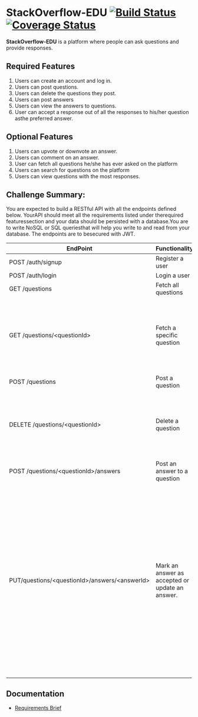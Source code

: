 # StackOverflow-EDU [![Build Status](https://travis-ci.org/DMayanja21/StackOverflow-API.svg?branch=dev)](https://travis-ci.org/DMayanja21/StackOverflow-API) [![Coverage Status](https://coveralls.io/repos/github/DMayanja21/StackOverflow-API/badge.svg?branch=dev)](https://coveralls.io/github/DMayanja21/StackOverflow-API?branch=dev)

**StackOverflow-EDU** ​​is a platform where people can ask questions and provide responses.

## Required Features

1. Users can create an account and log in.
2. Users can post questions.
3. Users can delete the questions they post.
4. Users can post answers
5. Users can view the answers to questions.
6. User can accept a response out of all the responses to his/her question asthe preferred answer.

## Optional Features

1. Users can upvote or downvote an answer.
2. Users can comment on an answer.
3. User can fetch all questions he/she has ever asked on the platform
4. Users can search for questions on the platform
5. Users can view questions with the most responses.

## Challenge Summary:

You are expected to build a RESTful API with all the endpoints defined below. YourAPI should meet all the requirements listed under the ​​required features​​section and your data should be persisted with a database​​.​​You are to write NoSQL or SQL queriesthat will help you write to and read from your database. The endpoints are to besecured with JWT.

| EndPoint                                          | Functionality                                   | Note                                                                                                                                                                                           |
| ------------------------------------------------- | ----------------------------------------------- | ---------------------------------------------------------------------------------------------------------------------------------------------------------------------------------------------- |
| POST /auth/signup                                 | Register a user                                 |                                                                                                                                                                                                |
| POST /auth/login                                  | Login a user                                    |                                                                                                                                                                                                |
| GET /questions                                    | Fetch all questions                             |                                                                                                                                                                                                |
| GET /questions/\<questionId\>                     | Fetch a specific question                       | This should come with all the answers provided so far for the question.                                                                                                                        |
| POST /questions                                   | Post a question                                 |                                                                                                                                                                                                |
| DELETE /questions/\<questionId\>                  | Delete a question                               | This endpoint should be available to the author of the question.                                                                                                                               |
| POST /questions/\<questionId\>/answers            | Post an answer to a question                    |                                                                                                                                                                                                |
| PUT/questions/\<questionId\>/answers/\<answerId\> | Mark an answer as accepted or update an answer. | This endpoint should be available to only the answer author and question author. The answer author calls the route to update answer while the question author calls the route to accept answer |

## Documentation

- [Requirements Brief](https://docs.google.com/spreadsheets/d/1xiOrxaJkDq69ajgk-xcnYN0-Sq50Bc2hQxxgUJwaNG8/edit#gid=0)
